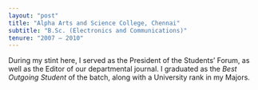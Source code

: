 ```yaml
---
layout: "post"
title: "Alpha Arts and Science College, Chennai"
subtitle: "B.Sc. (Electronics and Communications)"
tenure: "2007 – 2010"
---
```


During my stint here, I served as the President of the Students’ Forum, as well as the Editor of our departmental journal. I graduated as the _Best Outgoing Student_ of the batch, along with a University rank in my Majors.
